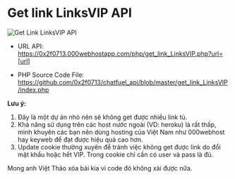 # Get link LinksVIP API
![Get Link LinksVIP API](https://scontent.fhan5-3.fna.fbcdn.net/v/t1.0-9/31944604_365761933915601_7090858407170670592_n.jpg?_nc_cat=0&_nc_eui2=AeFV-Foz6VViQVrWkghS6nHiBfbSunxWZhAV9-NmyY1O7Pgxt1ot0IqB1WKwGngfvFRahvtUL3L-HstnVxF15Hsjj0-nowwNBSGY-ACIaaZTyg&oh=6bfed4f282783d7d763a8b6eb21a4d00&oe=5B774131)

- URL API: https://0x2f0713.000webhostapp.com/php/get_link_LinksVIP.php?url=[url]

- PHP Source Code File: https://github.com/0x2f0713/chatfuel_api/blob/master/get_link_LinksVIP/index.php

**Lưu ý:**
1. Đây là một dự án nhỏ nên sẽ không get được nhiều link tù.
2. Khả năng sử dụng trên các host nước ngoài (VD: heroku) là rất thấp, mình khuyên các bạn nên dùng hosting của Việt Nam như 000webhost hay keyweb để đạt được hiệu quả cao hơn.
3. Update cookie thường xuyên để tránh việc không get được link do đổi mật khẩu hoặc hết VIP. Trong cookie chỉ cần có user và pass là đủ.

Mong anh Việt Thảo xóa bài kia vì code đó không xài được nữa.
